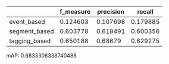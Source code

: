 |               |   f_measure |   precision |   recall |
|---------------|-------------|-------------|----------|
| event_based   |    0.124603 |    0.107698 | 0.179885 |
| segment_based |    0.603778 |    0.618491 | 0.600356 |
| tagging_based |    0.650188 |    0.68679  | 0.629275 |
mAP: 0.6833306338740488
